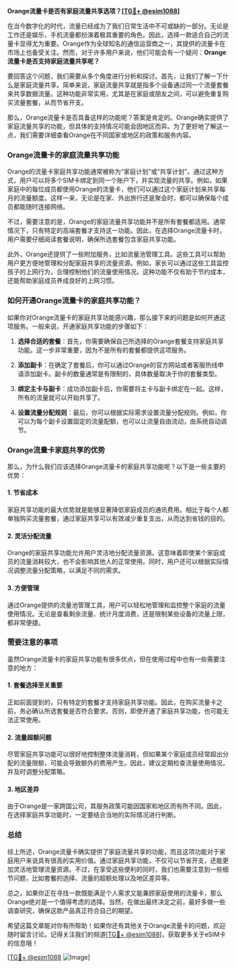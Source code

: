 **Orange流量卡是否有家庭流量共享选项？[[TG💪+ @esim1088](https://t.me/s/esim1088)]**

在当今数字化的时代，流量已经成为了我们日常生活中不可或缺的一部分。无论是工作还是娱乐，手机流量都扮演着极其重要的角色。因此，选择一款适合自己的流量卡显得尤为重要。Orange作为全球知名的通信运营商之一，其提供的流量卡在市场上也备受关注。然而，对于许多用户来说，他们可能会有一个疑问：**Orange流量卡是否支持家庭流量共享呢？**

要回答这个问题，我们需要从多个角度进行分析和探讨。首先，让我们了解一下什么是家庭流量共享。简单来说，家庭流量共享就是指多个设备通过同一个流量套餐来共享数据流量。这种功能非常实用，尤其是在家庭或朋友之间，可以避免重复购买流量套餐，从而节省开支。

那么，Orange流量卡是否具备这样的功能呢？答案是肯定的。Orange确实提供了家庭流量共享的功能，但具体的支持情况可能会因地区而异。为了更好地了解这一点，我们需要详细查看Orange在不同国家或地区的政策和服务内容。

### Orange流量卡的家庭流量共享功能

Orange的流量卡家庭共享功能通常被称为“家庭计划”或“共享计划”。通过这种方式，用户可以将多个SIM卡绑定到同一个账户下，并实现流量的共享。例如，如果家庭中的每位成员都使用Orange的流量卡，他们可以通过这个家庭计划来共享每月的流量额度。这样一来，无论是在家、外出旅行还是聚会时，都可以确保每个成员都能随时连接网络。

不过，需要注意的是，Orange的家庭流量共享功能并不是所有套餐都适用。通常情况下，只有特定的高端套餐才支持这一功能。因此，在选择Orange流量卡时，用户需要仔细阅读套餐说明，确保所选套餐包含家庭共享功能。

此外，Orange还提供了一些附加服务，比如流量池管理工具。这些工具可以帮助用户更方便地管理和分配家庭共享的流量资源。例如，家长可以通过这些工具监控孩子的上网行为，合理控制他们的流量使用情况。这种功能不仅有助于节约成本，还能帮助家庭成员养成良好的上网习惯。

### 如何开通Orange流量卡的家庭共享功能？

如果你对Orange流量卡的家庭共享功能感兴趣，那么接下来的问题是如何开通这项服务。一般来说，开通家庭共享功能的步骤如下：

1. **选择合适的套餐**：首先，你需要确保自己所选择的Orange套餐支持家庭共享功能。这一步非常重要，因为不是所有的套餐都提供这项服务。
   
2. **添加副卡**：在确定了套餐后，你可以通过Orange的官方网站或者客服热线申请添加副卡。副卡的数量通常是有限制的，具体数量取决于你的套餐类型。

3. **绑定主卡与副卡**：成功添加副卡后，你需要将主卡与副卡绑定在一起。这样，所有的流量就可以开始共享了。

4. **设置流量分配规则**：最后，你可以根据实际需求设置流量分配规则。例如，你可以为每个副卡设置固定的流量配额，也可以让流量自由流动，由系统自动调节。

### Orange流量卡家庭共享的优势

那么，为什么我们应该选择Orange流量卡的家庭共享功能呢？以下是一些主要的优势：

#### 1. 节省成本
家庭共享功能的最大优势就是能够显著降低家庭成员的通讯费用。相比于每个人都单独购买流量套餐，通过家庭共享可以有效减少重复支出，从而达到省钱的目的。

#### 2. 灵活分配流量
Orange的家庭共享功能允许用户灵活地分配流量资源。这意味着即使某个家庭成员的流量消耗较大，也不会影响其他人的正常使用。同时，用户还可以根据实际情况调整流量分配策略，以满足不同的需求。

#### 3. 方便管理
通过Orange提供的流量池管理工具，用户可以轻松地管理和监控整个家庭的流量使用情况。无论是查看剩余流量、统计月度消费，还是限制某些设备的流量上限，都非常便捷。

### 需要注意的事项

虽然Orange流量卡的家庭共享功能有很多优点，但在使用过程中也有一些需要注意的地方：

#### 1. 套餐选择至关重要
正如前面提到的，只有特定的套餐才支持家庭共享功能。因此，在购买流量卡之前，务必确认所选套餐是否符合要求。否则，即使开通了家庭共享功能，也可能无法正常使用。

#### 2. 流量超额问题
尽管家庭共享功能可以很好地控制整体流量消耗，但如果某个家庭成员经常超出分配的流量限额，可能会导致额外的费用产生。因此，建议定期检查流量使用情况，并及时调整分配策略。

#### 3. 地区差异
由于Orange是一家跨国公司，其服务政策可能因国家和地区而有所不同。因此，在选择家庭共享功能时，一定要结合当地的实际情况进行判断。

### 总结

综上所述，Orange流量卡确实提供了家庭流量共享的功能，而且这项功能对于家庭用户来说具有很高的实用价值。通过家庭共享功能，不仅可以节省开支，还能更加灵活地管理流量资源。不过，在享受这些便利的同时，我们也需要注意到一些细节问题，比如套餐的选择、流量的超额处理以及地区差异等。

总之，如果你正在寻找一款既能满足个人需求又能兼顾家庭使用的流量卡，那么Orange绝对是一个值得考虑的选择。当然，在做出最终决定之前，最好多做一些调查研究，确保这款产品真正符合自己的期望。

希望这篇文章能对你有所帮助！如果你还有其他关于Orange流量卡的问题，欢迎随时留言讨论。记得关注我们的频道[[TG💪+ @esim1088](https://t.me/s/esim1088)]，获取更多关于eSIM卡的信息哦！

[[TG💪+ @esim1088](https://t.me/s/esim1088) ![Image](https://i.postimg.cc/4NQfJmqS/Snipaste-2025-05-13-00-14-12.png)]